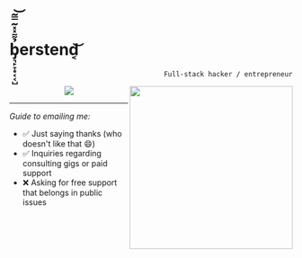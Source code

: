 <h1>b̡͉̙̞͙͔͔̺̉͌̽̽͂̿͂͝erstend͔͝</h1>
<p align="right">
 <code align="right">Full-stack hacker / entrepreneur</code>
</p>
<a href="https://github.com/berstend"><img src="https://i.imgur.com/B9KXKGS.jpg" height="290px" align="right" /></a>
<p align="center">
  <a href="https://github.com/berstend"><img src="https://github-readme-stats.vercel.app/api?username=berstend&count_private=true&theme=default&hide_border=true&hide=issues,contribs&include_all_commits=true&title_color=0053a0&hide_title=true&show_icons=true&icon_color=777777" /></a>
</p>

<hr>

_Guide to emailing me:_

- ✅ Just saying thanks (who doesn't like that 😄)
- ✅ Inquiries regarding consulting gigs or paid support
- ❌ Asking for free support that belongs in public issues
